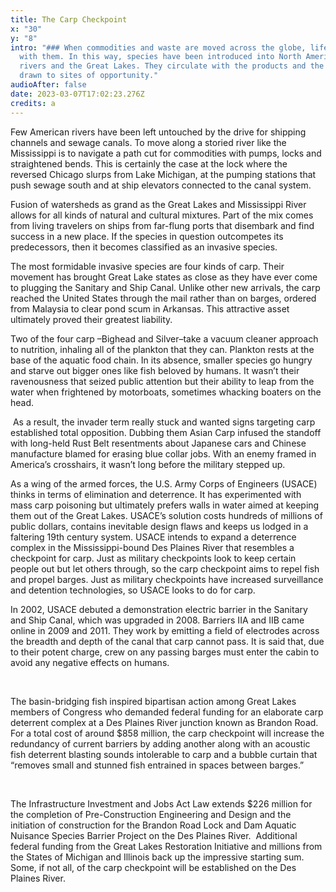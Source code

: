 ```yaml
---
title: The Carp Checkpoint
x: "30"
y: "8"
intro: "### When commodities and waste are moved across the globe, life moves
  with them. In this way, species have been introduced into North American
  rivers and the Great Lakes. They circulate with the products and the people
  drawn to sites of opportunity."
audioAfter: false
date: 2023-03-07T17:02:23.276Z
credits: a
---
```

Few American rivers have been left untouched by the drive for shipping channels and sewage canals. To move along a storied river like the Mississippi is to navigate a path cut for commodities with pumps, locks and straightened bends. This is certainly the case at the lock where the reversed Chicago slurps from Lake Michigan, at the pumping stations that push sewage south and at ship elevators connected to the canal system. 



Fusion of watersheds as grand as the Great Lakes and Mississippi River allows for all kinds of natural and cultural mixtures. Part of the mix comes from living travelers on ships from far-flung ports that disembark and find success in a new place. If the species in question outcompetes its predecessors, then it becomes classified as an invasive species.



The most formidable invasive species are four kinds of carp. Their movement has brought Great Lake states as close as they have ever come to plugging the Sanitary and Ship Canal. Unlike other new arrivals, the carp reached the United States through the mail rather than on barges, ordered from Malaysia to clear pond scum in Arkansas. This attractive asset ultimately proved their greatest liability. 



Two of the four carp –Bighead and Silver–take a vacuum cleaner approach to nutrition, inhaling all of the plankton that they can. Plankton rests at the base of the aquatic food chain. In its absence, smaller species go hungry and starve out bigger ones like fish beloved by humans. It wasn’t their ravenousness that seized public attention but their ability to leap from the water when frightened by motorboats, sometimes whacking boaters on the head.

 As a result, the invader term really stuck and wanted signs targeting carp established total opposition. Dubbing them Asian Carp infused the standoff with long-held Rust Belt resentments about Japanese cars and Chinese manufacture blamed for erasing blue collar jobs. With an enemy framed in America’s crosshairs, it wasn’t long before the military stepped up. 



As a wing of the armed forces, the U.S. Army Corps of Engineers (USACE) thinks in terms of elimination and deterrence. It has experimented with mass carp poisoning but ultimately prefers walls in water aimed at keeping them out of the Great Lakes. USACE’s solution costs hundreds of millions of public dollars, contains inevitable design flaws and keeps us lodged in a faltering 19th century system. USACE intends to expand a deterrence complex in the Mississippi-bound Des Plaines River that resembles a checkpoint for carp. Just as military checkpoints look to keep certain people out but let others through, so the carp checkpoint aims to repel fish and propel barges. Just as military checkpoints have increased surveillance and detention technologies, so USACE looks to do for carp. 



In 2002, USACE debuted a demonstration electric barrier in the Sanitary and Ship Canal, which was upgraded in 2008. Barriers IIA and IIB came online in 2009 and 2011. They work by emitting a field of electrodes across the breadth and depth of the canal that carp cannot pass. It is said that, due to their potent charge, crew on any passing barges must enter the cabin to avoid any negative effects on humans. 

 

The basin-bridging fish inspired bipartisan action among Great Lakes members of Congress who demanded federal funding for an elaborate carp deterrent complex at a Des Plaines River junction known as Brandon Road. For a total cost of around $858 million, the carp checkpoint will increase the redundancy of current barriers by adding another along with an acoustic fish deterrent blasting sounds intolerable to carp and a bubble curtain that “removes small and stunned fish entrained in spaces between barges.”

 

The Infrastructure Investment and Jobs Act Law extends $226 million for the completion of Pre-Construction Engineering and Design and the initiation of construction for the Brandon Road Lock and Dam Aquatic Nuisance Species Barrier Project on the Des Plaines River.  Additional federal funding from the Great Lakes Restoration Initiative and millions from the States of Michigan and Illinois back up the impressive starting sum. Some, if not all, of the carp checkpoint will be established on the Des Plaines River.